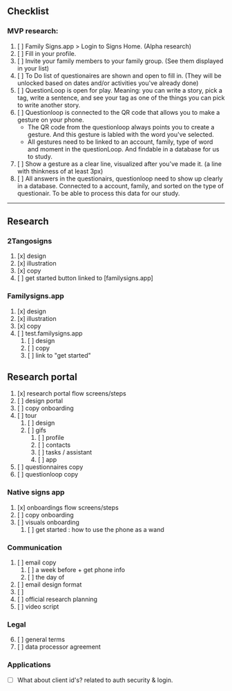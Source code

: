 ## Checklist

### MVP research:
1. [ ] Family Signs.app > Login to Signs Home. (Alpha research)
2. [ ] Fill in your profile.
3. [ ] Invite your family members to your family group. (See them displayed in your list)
4. [ ] To Do list of questionaires are shown and open to fill in. (They will be unlocked based on dates and/or activities you've already done)
5. [ ] QuestionLoop is open for play. Meaning: you can write a story, pick a tag, write a sentence, and see your tag as one of the things you can pick to write another story.
6. [ ] Questionloop is connected to the QR code that allows you to make a gesture on your phone. 
	- The QR code from the questionloop always points you to create a gesture. And this gesture is labled with the word you've selected. 
	- All gestures need to be linked to an account, family, type of word and moment in the questionLoop. And findable in a database for us to study.
7. [ ] Show a gesture as a clear line, visualized after you've made it. (a line with thinkness of at least 3px)
8. [ ] All answers in the questionairs, questionloop need to show up clearly in a database. Connected to a account, family, and sorted on the type of questionair. To be able to process this data for our study.

---


## Research
### 2Tangosigns
1. [x] design
2. [x] illustration
3. [x] copy
4. [ ] get started button linked to [familysigns.app]

### Familysigns.app
1. [x] design
2. [x] illustration
3. [x] copy
4. [ ] test.familysigns.app
	1. [ ] design
	2. [ ] copy
	3. [ ] link to "get started"
	
## Research portal
1. [x] research portal flow screens/steps
2. [ ] design portal
3. [ ] copy onboarding
4. [ ] tour
	1. [ ] design
	2. [ ] gifs
		1. [ ] profile
		2. [ ] contacts
		3. [ ] tasks / assistant
		4. [ ] app
5. [ ] questionnaires copy
6. [ ] questionloop copy

### Native signs app
1. [x] onboardings flow screens/steps
2. [ ] copy onboarding
3. [ ] visuals onboarding
	1. [ ] get started : how to use the phone as a wand

### Communication
1. [ ] email copy
	1. [ ] a week before + get phone info
	2. [ ] the day of
2. [ ] email design format
3. [ ] 
4. [ ] official research planning
5. [ ] video script

### Legal
6. [ ] general terms
7. [ ] data processor agreement

### Applications
- [ ] What about client id's? related to auth security & login.
